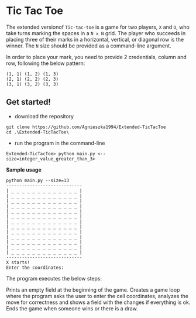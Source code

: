 # Tic Tac Toe
The extended versionof `Tic-tac-toe` is a game for two players, `X` and `O`, who take turns marking the spaces in a `N x N` grid. The player who succeeds in placing three of their marks in a horizontal, vertical, or diagonal row is the winner.
The `N` size should be provided as a command-line argument.

In order to place your mark, you need to provide 2 credentials, column and row, following the below pattern:

```
(1, 1) (1, 2) (1, 3)
(2, 1) (2, 2) (2, 3)
(3, 1) (3, 2) (3, 3)
```
## Get started!
- download the repository
```shell
git clone https://github.com/Agnieszka1994/Extended-TicTacToe
cd .\Extended-TicTacToe\
```
- run the program in the command-line
```
Extended-TicTacToe> python main.py <--size=integer_value_greater_than_3>
```
**Sample usage**
```shell
python main.py --size=13
-----------------------------
| _ _ _ _ _ _ _ _ _ _ _ _ _ |
| _ _ _ _ _ _ _ _ _ _ _ _ _ |
| _ _ _ _ _ _ _ _ _ _ _ _ _ |
| _ _ _ _ _ _ _ _ _ _ _ _ _ |
| _ _ _ _ _ _ _ _ _ _ _ _ _ |
| _ _ _ _ _ _ _ _ _ _ _ _ _ |
| _ _ _ _ _ _ _ _ _ _ _ _ _ |
| _ _ _ _ _ _ _ _ _ _ _ _ _ |
| _ _ _ _ _ _ _ _ _ _ _ _ _ |
| _ _ _ _ _ _ _ _ _ _ _ _ _ |
| _ _ _ _ _ _ _ _ _ _ _ _ _ |
| _ _ _ _ _ _ _ _ _ _ _ _ _ |
| _ _ _ _ _ _ _ _ _ _ _ _ _ |
-----------------------------
X starts!
Enter the coordinates:
```
The program executes the below steps:

Prints an empty field at the beginning of the game.
Creates a game loop where the program asks the user to enter the cell coordinates, analyzes the move for correctness and shows a field with the changes if everything is ok.
Ends the game when someone wins or there is a draw.